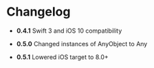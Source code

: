 # Changelog

* **0.4.1** Swift 3 and iOS 10 compatibility

* **0.5.0** Changed instances of AnyObject to Any

* **0.5.1** Lowered iOS target to 8.0+
